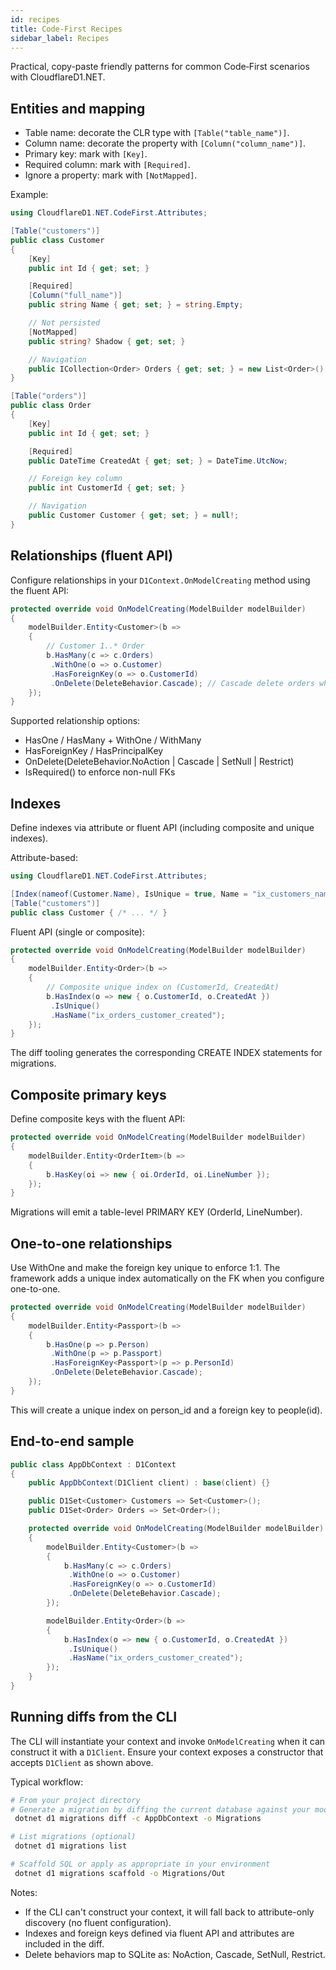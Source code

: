 ```yaml
---
id: recipes
title: Code-First Recipes
sidebar_label: Recipes
---
```


Practical, copy-paste friendly patterns for common Code‑First scenarios with CloudflareD1.NET.

## Entities and mapping

- Table name: decorate the CLR type with `[Table("table_name")]`.
- Column name: decorate the property with `[Column("column_name")]`.
- Primary key: mark with `[Key]`.
- Required column: mark with `[Required]`.
- Ignore a property: mark with `[NotMapped]`.

Example:

```csharp
using CloudflareD1.NET.CodeFirst.Attributes;

[Table("customers")]
public class Customer
{
    [Key]
    public int Id { get; set; }

    [Required]
    [Column("full_name")]
    public string Name { get; set; } = string.Empty;

    // Not persisted
    [NotMapped]
    public string? Shadow { get; set; }

    // Navigation
    public ICollection<Order> Orders { get; set; } = new List<Order>();
}

[Table("orders")]
public class Order
{
    [Key]
    public int Id { get; set; }

    [Required]
    public DateTime CreatedAt { get; set; } = DateTime.UtcNow;

    // Foreign key column
    public int CustomerId { get; set; }

    // Navigation
    public Customer Customer { get; set; } = null!;
}
```

## Relationships (fluent API)

Configure relationships in your `D1Context.OnModelCreating` method using the fluent API:

```csharp
protected override void OnModelCreating(ModelBuilder modelBuilder)
{
    modelBuilder.Entity<Customer>(b =>
    {
        // Customer 1..* Order
        b.HasMany(c => c.Orders)
         .WithOne(o => o.Customer)
         .HasForeignKey(o => o.CustomerId)
         .OnDelete(DeleteBehavior.Cascade); // Cascade delete orders when a customer is deleted
    });
}
```

Supported relationship options:

- HasOne / HasMany + WithOne / WithMany
- HasForeignKey / HasPrincipalKey
- OnDelete(DeleteBehavior.NoAction | Cascade | SetNull | Restrict)
- IsRequired() to enforce non-null FKs

## Indexes

Define indexes via attribute or fluent API (including composite and unique indexes).

Attribute-based:

```csharp
using CloudflareD1.NET.CodeFirst.Attributes;

[Index(nameof(Customer.Name), IsUnique = true, Name = "ix_customers_name")] // single column
[Table("customers")]
public class Customer { /* ... */ }
```

Fluent API (single or composite):

```csharp
protected override void OnModelCreating(ModelBuilder modelBuilder)
{
    modelBuilder.Entity<Order>(b =>
    {
        // Composite unique index on (CustomerId, CreatedAt)
        b.HasIndex(o => new { o.CustomerId, o.CreatedAt })
         .IsUnique()
         .HasName("ix_orders_customer_created");
    });
}
```

The diff tooling generates the corresponding CREATE INDEX statements for migrations.

## Composite primary keys

Define composite keys with the fluent API:

```csharp
protected override void OnModelCreating(ModelBuilder modelBuilder)
{
    modelBuilder.Entity<OrderItem>(b =>
    {
        b.HasKey(oi => new { oi.OrderId, oi.LineNumber });
    });
}
```

Migrations will emit a table-level PRIMARY KEY (OrderId, LineNumber).

## One-to-one relationships

Use WithOne and make the foreign key unique to enforce 1:1. The framework adds a unique index automatically on the FK when you configure one-to-one.

```csharp
protected override void OnModelCreating(ModelBuilder modelBuilder)
{
    modelBuilder.Entity<Passport>(b =>
    {
        b.HasOne(p => p.Person)
         .WithOne(p => p.Passport)
         .HasForeignKey<Passport>(p => p.PersonId)
         .OnDelete(DeleteBehavior.Cascade);
    });
}
```

This will create a unique index on person_id and a foreign key to people(id).

## End-to-end sample

```csharp
public class AppDbContext : D1Context
{
    public AppDbContext(D1Client client) : base(client) {}

    public D1Set<Customer> Customers => Set<Customer>();
    public D1Set<Order> Orders => Set<Order>();

    protected override void OnModelCreating(ModelBuilder modelBuilder)
    {
        modelBuilder.Entity<Customer>(b =>
        {
            b.HasMany(c => c.Orders)
             .WithOne(o => o.Customer)
             .HasForeignKey(o => o.CustomerId)
             .OnDelete(DeleteBehavior.Cascade);
        });

        modelBuilder.Entity<Order>(b =>
        {
            b.HasIndex(o => new { o.CustomerId, o.CreatedAt })
             .IsUnique()
             .HasName("ix_orders_customer_created");
        });
    }
}
```

## Running diffs from the CLI

The CLI will instantiate your context and invoke `OnModelCreating` when it can construct it with a `D1Client`. Ensure your context exposes a constructor that accepts `D1Client` as shown above.

Typical workflow:

```bash
# From your project directory
# Generate a migration by diffing the current database against your model
 dotnet d1 migrations diff -c AppDbContext -o Migrations

# List migrations (optional)
 dotnet d1 migrations list

# Scaffold SQL or apply as appropriate in your environment
 dotnet d1 migrations scaffold -o Migrations/Out
```

Notes:

- If the CLI can't construct your context, it will fall back to attribute-only discovery (no fluent configuration).
- Indexes and foreign keys defined via fluent API and attributes are included in the diff.
- Delete behaviors map to SQLite as: NoAction, Cascade, SetNull, Restrict.

